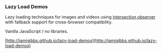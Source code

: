 ### Lazy Load Demos

Lazy loading techniques for images and videos using [intersection observer](https://developer.mozilla.org/en-US/docs/Web/API/IntersectionObserver) with fallback support for cross-browser compatibility.

Vanilla JavaScript / no libraries.

[http://jamigibbs.github.io/lazy-load-demos](http://jamigibbs.github.io/lazy-load-demos)
